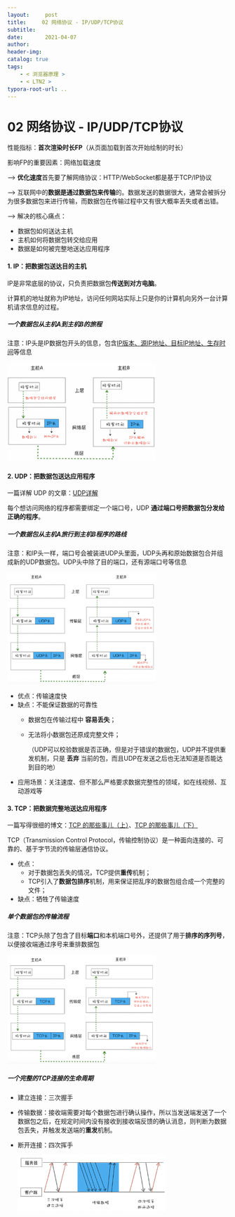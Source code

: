 ```yaml
---
layout:     post
title:     02 网络协议 - IP/UDP/TCP协议
subtitle:  
date:       2021-04-07
author:     
header-img: 
catalog: true
tags:
    - < 浏览器原理 >
    - < LTN2 >
typora-root-url: ..
---
```



# 02 网络协议 - IP/UDP/TCP协议

性能指标：**首次渲染时长FP**（从页面加载到首次开始绘制的时长）

 影响FP的重要因素：网络加载速度

—> **优化速度**首先要了解网络协议：HTTP/WebSocket都是基于TCP/IP协议

—> 互联网中的**数据是通过数据包来传输**的。数据发送的数据很大，通常会被拆分为很多数据包来进行传输，而数据包在传输过程中又有很大概率丢失或者出错。

—> 解决的核心痛点：

- 数据包如何送达主机
- 主机如何将数据包转交给应用
- 数据是如何被完整地送达应用程序

#### 1. IP：把数据包送达目的主机

IP是非常底层的协议，只负责把数据包**传送到对方电脑**。

计算机的地址就称为IP地址，访问任何网站实际上只是你的计算机向另外一台计算机请求信息的过程。


##### 一个数据包从主机A到主机B的旅程
注意：IP头是IP数据包开头的信息，包含<u>IP版本、源IP地址、目标IP地址、生存时间</u>等信息

<img src="/../img/assets_2019/image-20210407223945418.png" alt="image-20210407223945418" style="zoom:33%;" />

#### 2. UDP：把数据包送达应用程序

一篇详解 UDP 的文章：[UDP详解](https://zhuanlan.zhihu.com/p/337678680)

每个想访问网络的程序都需要绑定一个端口号，UDP **通过端口号把数据包分发给正确的程序**。

##### 一个数据包从主机A旅行到主机B程序的路线
注意：和IP头一样，端口号会被装进UDP头里面，UDP头再和原始数据包合并组成新的UDP数据包。UDP头中除了目的端口，还有源端口号等信息

<img src="/../img/assets_2019/image-20210407224054561.png" alt="image-20210407224054561" style="zoom:33%;" />

- 优点：传输速度快
- 缺点：不能保证数据的可靠性
    - 数据包在传输过程中 **容易丢失**；
    
    - 无法将小数据包还原成完整文件；
    
        （UDP可以校验数据是否正确，但是对于错误的数据包，UDP并不提供重发机制，只是 **丢弃** 当前的包，而且UDP在发送之后也无法知道是否能达到目的地）
- 应用场景：关注速度、但不那么严格要求数据完整性的领域，如在线视频、互动游戏等

#### 3. TCP：把数据完整地送达应用程序

一篇写得很细的博文：[TCP 的那些事儿（上）](https://coolshell.cn/articles/11564.html)、[TCP 的那些事儿（下）](https://coolshell.cn/articles/11609.html)

TCP（Transmission Control Protocol，传输控制协议）是一种面向连接的、可靠的、基于字节流的传输层通信协议。

- 优点：
    - 对于数据包丢失的情况，TCP提供**重传**机制；
    - TCP引入了**数据包排序**机制，用来保证把乱序的数据包组合成一个完整的文件；
- 缺点：牺牲了传输速度

##### 单个数据包的传输流程
注意：TCP头除了包含了目标**端口**和本机端口号外，还提供了用于**排序的序列号**，以便接收端通过序号来重排数据包

<img src="/../img/assets_2019/image-20210407224137360.png" alt="image-20210407224137360" style="zoom:33%;" />

##### 一个完整的TCP连接的生命周期
- 建立连接：三次握手

- 传输数据：接收端需要对每个数据包进行确认操作，所以当发送端发送了一个数据包之后，在规定时间内没有接收到接收端反馈的确认消息，则判断为数据包丢失，并触发发送端的**重发**机制。

- 断开连接：四次挥手

  <img src="/../img/assets_2019/image-20210407224154376.png" alt="image-20210407224154376" style="zoom:33%;" />
